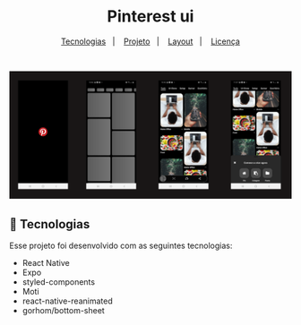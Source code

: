 <h1 align="center"> Pinterest ui </h1>

<p align="center">
  <a href="#-tecnologias">Tecnologias</a>&nbsp;&nbsp;&nbsp;|&nbsp;&nbsp;&nbsp;
  <a href="#-projeto">Projeto</a>&nbsp;&nbsp;&nbsp;|&nbsp;&nbsp;&nbsp;
  <a href="#-layout">Layout</a>&nbsp;&nbsp;&nbsp;|&nbsp;&nbsp;&nbsp;
  <a href="#memo-licença">Licença</a>
</p>

<br>

![capa](https://github.com/vandodev/pinterest-ui/blob/main/.github/capa.png)

## 🚀 Tecnologias

Esse projeto foi desenvolvido com as seguintes tecnologias:

- React Native
- Expo
- styled-components
- Moti
- react-native-reanimated
- gorhom/bottom-sheet


